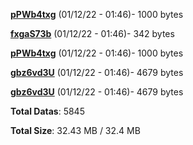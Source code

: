 [**pPWb4txg**](/data/pPWb4txg.txt) (01/12/22 - 01:46)- 1000 bytes

[**fxgaS73b**](/data/fxgaS73b.txt) (01/12/22 - 01:46)- 342 bytes

[**pPWb4txg**](/data/pPWb4txg.txt) (01/12/22 - 01:46)- 1000 bytes

[**gbz6vd3U**](/data/gbz6vd3U.txt) (01/12/22 - 01:46)- 4679 bytes

[**gbz6vd3U**](/data/gbz6vd3U.txt) (01/12/22 - 01:46)- 4679 bytes

**Total Datas**: 5845

**Total Size**: 32.43 MB / 32.4 MB